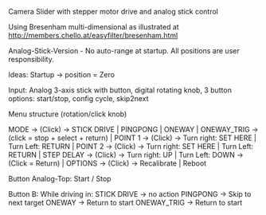 Camera Slider with stepper motor drive and analog stick control

Using Bresenham multi-dimensional as illustrated at http://members.chello.at/easyfilter/bresenham.html

Analog-Stick-Version - No auto-range at startup. All positions are user responsibility. 

Ideas:
Startup -> position = Zero

Input:
Analog 3-axis stick with button, digital rotating knob, 3 button options: start/stop, config cycle, skip2next

Menu structure (rotation/click knob)

MODE -> (Click) -> STICK DRIVE | PINGPONG | ONEWAY | ONEWAY_TRIG -> (click = stop + select + return)
 | 
POINT 1 -> (Click) -> Turn right: SET HERE | Turn Left: RETURN
 |
POINT 2 -> (Click) -> Turn right: SET HERE | Turn Left: RETURN 
 |
STEP DELAY -> (Click) -> Turn right: UP | Turn Left: DOWN -> (Click = Return)
 |
OPTIONS -> (Click) -> Recalibrate | Reboot

Button Analog-Top: Start / Stop

Button B:
While driving in:
 STICK DRIVE -> no action
 PINGPONG -> Skip to next target
 ONEWAY -> Return to start
 ONEWAY_TRIG -> Return to start